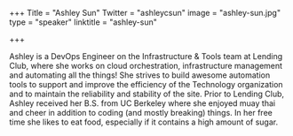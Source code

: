 +++
Title = "Ashley Sun"
Twitter = "ashleycsun"
image = "ashley-sun.jpg"
type = "speaker"
linktitle = "ashley-sun"

+++

Ashley is a DevOps Engineer on the Infrastructure & Tools team at Lending Club, where she works on cloud orchestration, infrastructure management and automating all the things! She strives to build awesome automation tools to support and improve the efficiency of the Technology organization and to maintain the reliability and stability of the site. Prior to Lending Club, Ashley received her B.S. from UC Berkeley where she enjoyed muay thai and cheer in addition to coding (and mostly breaking) things. In her free time she likes to eat food, especially if it contains a high amount of sugar.
